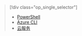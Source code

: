 > [!div class="op_single_selector"]
>- [PowerShell](../articles/load-balancer/load-balancer-get-started-ilb-classic-ps.md)
>- [Azure CLI](../articles/load-balancer/load-balancer-get-started-ilb-classic-cli.md)
>- [云服务](../articles/load-balancer/load-balancer-get-started-ilb-classic-cloud.md)